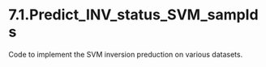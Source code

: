 # 7.1.Predict_INV_status_SVM_sampIds

Code to implement the SVM inversion preduction on various datasets.